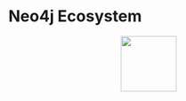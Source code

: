 # Neo4j Ecosystem

<p align="center">
  <img src="ttps://neo4j.com/docs/getting-started/_images/neo4j-architecture-diagram.svg" height='100' />
</p>
